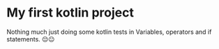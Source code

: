 # My first kotlin project
Nothing much just doing some kotlin tests in Variables, operators and if statements. 😔😐
